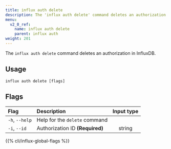 ```yaml
---
title: influx auth delete
description: The 'influx auth delete' command deletes an authorization in InfluxDB.
menu:
  v2_0_ref:
    name: influx auth delete
    parent: influx auth
weight: 201
---
```


The `influx auth delete` command deletes an authorization in InfluxDB.

## Usage
```
influx auth delete [flags]
```

## Flags
| Flag           | Description                     | Input type  |
|:----           |:-----------                     |:----------: |
| `-h`, `--help` | Help for the `delete` command   |             |
| `-i`, `--id`   | Authorization ID **(Required)** | string      |

{{% cli/influx-global-flags %}}
